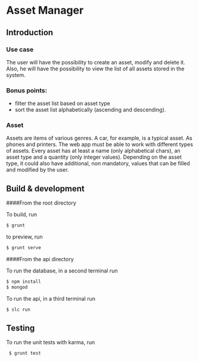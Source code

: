 # Asset Manager

## Introduction

### Use case

The user will have the possibility to create an asset, modify and delete it. Also, he will have the possibility to view the list of all assets stored in the system.

### Bonus points: 

- filter the asset list based on asset type
- sort the asset list alphabetically (ascending and descending).

### Asset

Assets are items of various genres. A car, for example, is a typical asset. As phones and printers.
The web app must be able to work with different types of assets.
Every asset has at least a name (only alphabetical chars), an asset type and a quantity (only integer values).
Depending on the asset type, it could also have additional, non mandatory, values that can be filled and modified by the user.

## Build & development

####From the root directory

To build, run
```sh
$ grunt
```
to preview, run
```sh
$ grunt serve
```

####From the api directory

To run the database, in a second terminal run
```sh
$ npm install
$ mongod
```

To run the api, in a third terminal run 
```sh
$ slc run
```

## Testing

To run the unit tests with karma, run

```sh
 $ grunt test
```
